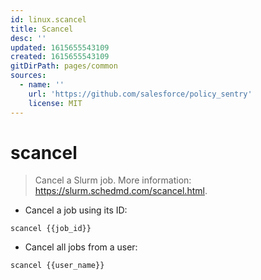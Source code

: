 ```yaml
---
id: linux.scancel
title: Scancel
desc: ''
updated: 1615655543109
created: 1615655543109
gitDirPath: pages/common
sources:
  - name: ''
    url: 'https://github.com/salesforce/policy_sentry'
    license: MIT
---
```

# scancel

> Cancel a Slurm job.
> More information: <https://slurm.schedmd.com/scancel.html>.

- Cancel a job using its ID:

`scancel {{job_id}}`

- Cancel all jobs from a user:

`scancel {{user_name}}`

